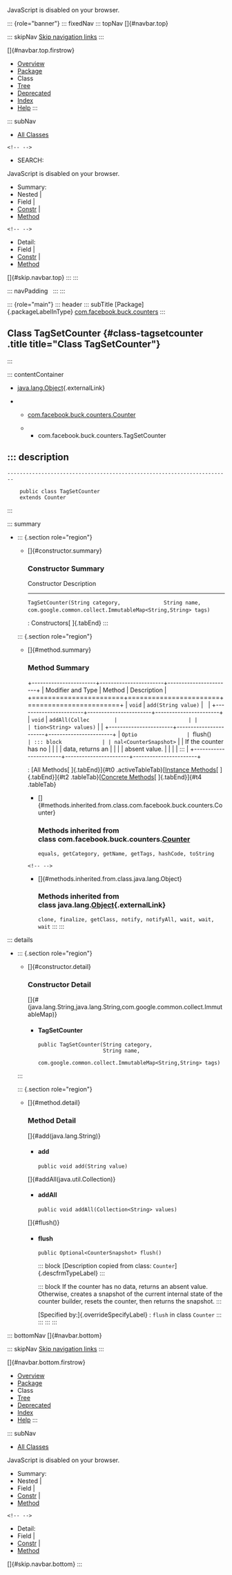 <div>

JavaScript is disabled on your browser.

</div>

::: {role="banner"}
::: fixedNav
::: topNav
[]{#navbar.top}

::: skipNav
[Skip navigation links](#skip.navbar.top "Skip navigation links")
:::

[]{#navbar.top.firstrow}

-   [Overview](../../../../index.html)
-   [Package](package-summary.html)
-   Class
-   [Tree](package-tree.html)
-   [Deprecated](../../../../deprecated-list.html)
-   [Index](../../../../index-all.html)
-   [Help](../../../../help-doc.html)
:::

::: subNav
-   [All Classes](../../../../allclasses.html)

```{=html}
<!-- -->
```
-   SEARCH:

<div>

<div>

JavaScript is disabled on your browser.

</div>

</div>

<div>

-   Summary: 
-   Nested \| 
-   Field \| 
-   [Constr](#constructor.summary) \| 
-   [Method](#method.summary)

```{=html}
<!-- -->
```
-   Detail: 
-   Field \| 
-   [Constr](#constructor.detail) \| 
-   [Method](#method.detail)

</div>

[]{#skip.navbar.top}
:::
:::

::: navPadding
 
:::
:::

::: {role="main"}
::: header
::: subTitle
[Package]{.packageLabelInType} [com.facebook.buck.counters](package-summary.html)
:::

## Class TagSetCounter {#class-tagsetcounter .title title="Class TagSetCounter"}
:::

::: contentContainer
-   [java.lang.Object](http://docs.oracle.com/javase/7/docs/api/java/lang/Object.html?is-external=true "class or interface in java.lang"){.externalLink}

-   -   [com.facebook.buck.counters.Counter](Counter.html "class in com.facebook.buck.counters")

    -   -   com.facebook.buck.counters.TagSetCounter

::: description
-   

    ------------------------------------------------------------------------

        public class TagSetCounter
        extends Counter
:::

::: summary
-   ::: {.section role="region"}
    -   []{#constructor.summary}

        ### Constructor Summary

          Constructor                                                                                                                           Description
          ------------------------------------------------------------------------------------------------------------------------------------- -------------
          `TagSetCounter​(String category,              String name,              com.google.common.collect.ImmutableMap<String,​String> tags)`    

          : Constructors[ ]{.tabEnd}
    :::

    ::: {.section role="region"}
    -   []{#method.summary}

        ### Method Summary

        +-----------------------+-----------------------+-----------------------+
        | Modifier and Type     | Method                | Description           |
        +=======================+=======================+=======================+
        | `void`                | `add​(String value)`   |                       |
        +-----------------------+-----------------------+-----------------------+
        | `void`                | `addAll​(Collec        |                       |
        |                       | tion<String> values)` |                       |
        +-----------------------+-----------------------+-----------------------+
        | `Optio                | `flush()`             | ::: block             |
        | nal<CounterSnapshot>` |                       | If the counter has no |
        |                       |                       | data, returns an      |
        |                       |                       | absent value.         |
        |                       |                       | :::                   |
        +-----------------------+-----------------------+-----------------------+

        : [All Methods[ ]{.tabEnd}]{#t0 .activeTableTab}[[Instance
        Methods](javascript:show(2);)[ ]{.tabEnd}]{#t2
        .tableTab}[[Concrete
        Methods](javascript:show(8);)[ ]{.tabEnd}]{#t4 .tableTab}

        -   []{#methods.inherited.from.class.com.facebook.buck.counters.Counter}

            ### Methods inherited from class com.facebook.buck.counters.[Counter](Counter.html "class in com.facebook.buck.counters")

            `equals, getCategory, getName, getTags, hashCode, toString`

        ```{=html}
        <!-- -->
        ```
        -   []{#methods.inherited.from.class.java.lang.Object}

            ### Methods inherited from class java.lang.[Object](http://docs.oracle.com/javase/7/docs/api/java/lang/Object.html?is-external=true "class or interface in java.lang"){.externalLink}

            `clone, finalize, getClass, notify, notifyAll, wait, wait, wait`
    :::
:::

::: details
-   ::: {.section role="region"}
    -   []{#constructor.detail}

        ### Constructor Detail

        []{#<init>(java.lang.String,java.lang.String,com.google.common.collect.ImmutableMap)}

        -   #### TagSetCounter

                public TagSetCounter​(String category,
                                     String name,
                                     com.google.common.collect.ImmutableMap<String,​String> tags)
    :::

    ::: {.section role="region"}
    -   []{#method.detail}

        ### Method Detail

        []{#add(java.lang.String)}

        -   #### add

            ``` methodSignature
            public void add​(String value)
            ```

        []{#addAll(java.util.Collection)}

        -   #### addAll

            ``` methodSignature
            public void addAll​(Collection<String> values)
            ```

        []{#flush()}

        -   #### flush

            ``` methodSignature
            public Optional<CounterSnapshot> flush()
            ```

            ::: block
            [Description copied from
            class: `Counter`]{.descfrmTypeLabel}
            :::

            ::: block
            If the counter has no data, returns an absent value.
            Otherwise, creates a snapshot of the current internal state
            of the counter builder, resets the counter, then returns the
            snapshot.
            :::

            [Specified by:]{.overrideSpecifyLabel}
            :   `flush` in class `Counter`
    :::
:::
:::
:::

::: bottomNav
[]{#navbar.bottom}

::: skipNav
[Skip navigation links](#skip.navbar.bottom "Skip navigation links")
:::

[]{#navbar.bottom.firstrow}

-   [Overview](../../../../index.html)
-   [Package](package-summary.html)
-   Class
-   [Tree](package-tree.html)
-   [Deprecated](../../../../deprecated-list.html)
-   [Index](../../../../index-all.html)
-   [Help](../../../../help-doc.html)
:::

::: subNav
-   [All Classes](../../../../allclasses.html)

<div>

<div>

JavaScript is disabled on your browser.

</div>

</div>

<div>

-   Summary: 
-   Nested \| 
-   Field \| 
-   [Constr](#constructor.summary) \| 
-   [Method](#method.summary)

```{=html}
<!-- -->
```
-   Detail: 
-   Field \| 
-   [Constr](#constructor.detail) \| 
-   [Method](#method.detail)

</div>

[]{#skip.navbar.bottom}
:::
